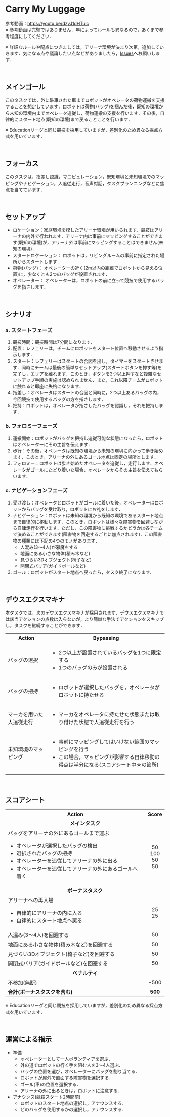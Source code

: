 # Carry My Luggage

参考動画：https://youtu.be/dzyJ1dHTulc <br>
※ 参考動画は完璧ではありません．年によってルールも異なるので，あくまで参考程度にしてください．

※ 詳細なルールや配点につきましては，アリーナ環境が決まり次第，追加していきます．気になる点や議論したい点などがありましたら，[Issues](https://github.com/RoboCupAtHomeJP/Rule2022/issues)へお願いします．

<br>

## メインゴール
このタスクでは，外に駐車された車までロボットがオペレータの荷物運搬を支援することを想定しています．ロボットは荷物(バッグ)を掴んだ後，既知の環境から未知の環境内までオペレータ追従し，荷物運搬の支援を行います．その後，自律的にスタート地点(既知の環境)まで戻ることことを行います．

※ Educationリーグと同じ競技を採用していますが，差別化のため異なる採点方式を用いています．

<br>

## フォーカス
このタスクは，指差し認識，マニピュレーション，既知環境と未知環境でのマッピングやナビゲーション，人追従走行，音声対話，タスクプランニングなどに焦点を当てています．

<br>

## セットアップ
- ロケーション：家庭環境を模したアリーナ環境が用いられます．競技はアリーナの内外で行われます．アリーナ内は事前にマッピングすることができます(既知の環境)が，アリーナ外は事前にマッピングすることはできません(未知の環境)．
- スタートロケーション： ロボットは，リビングルームの事前に指定された場所からスタートします．
- 荷物(バッグ)： オペレーターの近く(2m以内の距離でロボットから見える位置)に，少なくとも2つのバッグが設置されます．
- オペレーター： オペレーターは，ロボットの前に立って競技で使用するバッグを指さします．

<br>

## シナリオ
### a. スタートフェーズ
1. 競技時間：競技時間は7分間になります．
2. 配置：レフェリーは，チームにロボットをスタート位置へ移動させるよう指示します．
3. スタート：レフェリーはスタートの合図を出し，タイマーをスタートさせます．同時にチームは最後の簡単なセットアップ(スタートボタンを押す等)を完了し，エリアを離れます．このとき，ボタンを2つ以上押すなど複雑なセットアップ手順の実施は認められません．また，これ以降チームがロボットに触れると即座に失格になります．
4. 指差し：オペレータはスタートの合図と同時に，2つ以上あるバッグの内，今回競技で使用するバッグの方を指さします．
5. 把持：ロボットは，オペレータが指さしたバッグを認識し，それを把持します．

### b. フォロミーフェーズ
1. 運搬開始：ロボットがバッグを把持し追従可能な状態になったら，ロボットはオペレーターにその主旨を伝えます．
2. 歩行：その後，オペレータは既知の環境から未知の環境に向かって歩き始めます．このとき，アリーナの外にあるゴール地点は固定の場所とします．
3. フォロミー：ロボットは歩き始めたオペレータを追従し，走行します．オペレータがゴールにたどり着いた場合，オペレータからその主旨を伝えてもらいます．

### c. ナビゲーションフェーズ
1. 受け渡し：オペレータとロボットがゴールに着いた後，オペレーターはロボットからバッグを受け取り，ロボットにお礼をします．
2. ナビゲーション：ロボットは未知の環境から既知の環境であるスタート地点まで自律的に移動します．このとき，ロボットは様々な障害物を回避しながら自律走行を行います．ただし，この障害物に挑戦するかどうかは各チームで決めることができます(障害物を回避するごとに加点されます)．この障害物の種類には下記の4つのモノがあります．
   - 人混み(3～4人)が邪魔をする
   - 地面にある小さな物体(積み木など)
   - 見づらい3Dオブジェクト(椅子など)
   - 開閉式バリア(ガイドポールなど)
3. ゴール：ロボットがスタート地点へ戻ったら，タスク終了になります．

<br>

## デウスエクスマキナ
本タスクでは，次のデウスエクスマキナが採用されます．デウスエクスマキナでは該当アクションの点数は入らないが，より簡単な手法でアクションをスキップし，タスクを継続することができます．

<table>
  <tr>
    <th> <b>Action<b> </th>
    <th> <b>Bypassing<b> </th>
  </tr>
  <tr>
    <td> バッグの選択 </td>
    <td>
      <ul>
        <li> 2つ以上が設置されているバッグを1つに限定する </li>
        <li> 1つのバッグのみが設置される </li>
      </ul> 
    </td>
  </tr>
   <tr>
    <td> バッグの把持 </td>
    <td>
      <ul>
        <li> ロボットが選択したバッグを，オペレータがロボットに持たせる </li>
      </ul> 
    </td>
  </tr>
  <tr>
    <td> マーカを用いた人追従走行 </td>
    <td>
      <ul>
        <li> マーカをオペレータに持たせた状態または取り付けた状態で人追従走行を行う </li>
      </ul> 
    </td>
  </tr>
   <tr>
    <td> 未知環境のマッピング </td>
    <td>
      <ul>
        <li> 事前にマッピングしてはいけない範囲のマッピングを行う
 </li>
        <li> この場合，マッピングが影響する自律移動の得点は半分になる(スコアシート中☆の箇所)
 </li>
      </ul> 
    </td>
  </tr>
</table>

<br>

## スコアシート
<table>
  <tr>
    <th> <b>Action</b> </th>
    <th> <b>Score</b> </th>
  </tr>
  <tr>
    <td colspan="2" align="center"> <b>メインタスク</b> </td>
  </tr>
  <tr>
    <td> バッグをアリーナの外にあるゴールまで運ぶ <br> 
      <ul>
        <li> オペレータが選択したバッグの検出 </li>
        <li> 選択されたバッグの把持 </li>
        <li> オペレーターを追従してアリーナの外に出る </li>
        <li> オペレーターを追従してアリーナの外にあるゴールへ着く </li>
      </ul> 
    </td>
<!--     <td> 250 <br> 
      <ul  style="list-style: none;">
        <li> 50 </li>
        <li> 100 </li>
        <li> 50 </li>
        <li> 50 </li>
      </ul> 
    </td> -->
    <td align="center"> <!-- 250 <br> --> 50 <br> 100 <br> 50 <br> 50 </td>
  </tr>
  <tr>
    <td colspan="2" align="center"> <b> ボーナスタスク </b> </td>
  </tr>
  <tr>
    <td> アリーナへの再入場
      <ul>
        <li> 自律的にアリーナの内に入る </li>
        <li> 自律的にスタート地点へ戻る </li>
    </td>
    <td align="center"> <!-- 50 <br> --> 25 <br> 25 </td>
  </tr>
  <tr>
    <td> 人混み(3～4人)を回避する <br> </td>
    <td align="center"> 50 </td>
  </tr>
  <tr>
    <td> 地面にある小さな物体(積み木など)を回避する <br> </td>
    <td align="center"> 50 </td>
  </tr>
  <tr>
    <td> 見づらい3Dオブジェクト(椅子など)を回避する <br> </td>
    <td align="center"> 50 </td>
  </tr>
  <tr>
    <td> 開閉式バリア(ガイドポールなど)を回避する <br> </td>
    <td align="center"> 50 </td>
  </tr>
  <tr>
    <td colspan="2" align="center"> <b>ペナルティ</b> </td>
  </tr>
  <tr>
    <td> 不参加(無断) </td>
    <td align="center"> -500 </td>
  </tr>
  <tr>
    <td> <b>合計(ボーナスタスクを含む)</b> </td>
    <td align="center"> <b>500</b> </td>
  </tr>
</table>

※ Educationリーグと同じ競技を採用していますが，差別化のため異なる採点方式を用いています．


<br>

## 運営による指示
- 準備
  - オペレーターとして一人ボランティアを選ぶ．
  - 外の道でロボットの行く手を阻む人を3～4人選ぶ．
  - バッグの位置を選び，オペレーターにバッグを割り当てる．
  - ロボットが屋外で直面する障害物を選択する．
  - ゴール(車)の位置を選択する．
  - アリーナの外に出るときは，ロボットに注意する．
- アナウンス(競技スタート2時間前)
  - ロボットのスタート地点の選択し，アナウンスする．
  - どのバッグを使用するかの選択し，アナウンスする．
